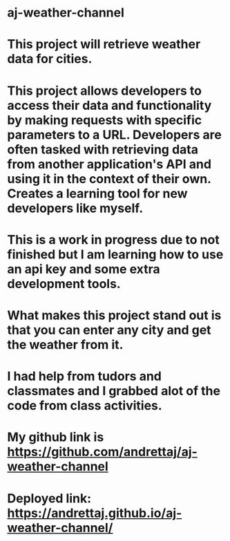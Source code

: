 # aj-weather-channel
 
# This project will retrieve weather data for cities.

# This project allows developers to access their data and functionality by making requests with specific parameters to a URL. Developers are often tasked with retrieving data from another application's API and using it in the context of their own.  Creates a learning tool for new developers like myself.

# This is a work in progress due to not finished but I am learning how to use an api key and some extra development tools. 

# What makes this project stand out is that you can enter any city and get the weather from it.  

# I had help from tudors and classmates and I grabbed alot of the code from class activities. 

# My github link is https://github.com/andrettaj/aj-weather-channel

# Deployed link: https://andrettaj.github.io/aj-weather-channel/
